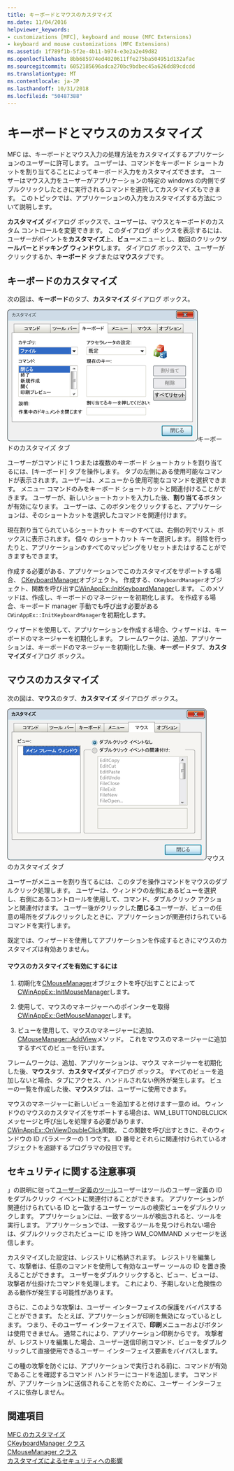 ```yaml
---
title: キーボードとマウスのカスタマイズ
ms.date: 11/04/2016
helpviewer_keywords:
- customizations [MFC], keyboard and mouse (MFC Extensions)
- keyboard and mouse customizations (MFC Extensions)
ms.assetid: 1f789f1b-5f2e-4b11-b974-e3e2a2e49d82
ms.openlocfilehash: 8bb685974ed4020611ffe275ba504951d132afac
ms.sourcegitcommit: 6052185696adca270bc9bdbec45a626dd89cdcdd
ms.translationtype: MT
ms.contentlocale: ja-JP
ms.lasthandoff: 10/31/2018
ms.locfileid: "50487388"
---
```

# <a name="keyboard-and-mouse-customization"></a>キーボードとマウスのカスタマイズ

MFC は、キーボードとマウス入力の処理方法をカスタマイズするアプリケーションのユーザーに許可します。 ユーザーは、コマンドをキーボード ショートカットを割り当てることによってキーボード入力をカスタマイズできます。 ユーザーはマウス入力をユーザーがアプリケーションの特定の windows の内側でダブルクリックしたときに実行されるコマンドを選択してカスタマイズもできます。 このトピックでは、アプリケーションの入力をカスタマイズする方法について説明します。

**カスタマイズ** ダイアログ ボックスで、ユーザーは、マウスとキーボードのカスタム コントロールを変更できます。 このダイアログ ボックスを表示するには、ユーザーがポイントを**カスタマイズ**上、**ビュー**メニューとし、数回のクリック**ツールバーとドッキング ウィンドウ**します。 ダイアログ ボックスで、ユーザーがクリックするか、**キーボード** タブまたは**マウス**タブです。

## <a name="keyboard-customization"></a>キーボードのカスタマイズ

次の図は、**キーボード**のタブ、**カスタマイズ** ダイアログ ボックス。

![[カスタマイズ] ダイアログ ボックスの [キーボード] タブ](../mfc/media/mfcnextkeyboardtab.png "mfcnextkeyboardtab")キーボードのカスタマイズ タブ

ユーザーがコマンドに 1 つまたは複数のキーボード ショートカットを割り当てるには、[キーボード] タブを操作します。 タブの左側にある使用可能なコマンドが表示されます。ユーザーは、メニューから使用可能なコマンドを選択できます。 メニュー コマンドのみをキーボード ショートカットと関連付けることができます。 ユーザーが、新しいショートカットを入力した後、**割り当てる**ボタンが有効になります。 ユーザーは、このボタンをクリックすると、アプリケーションは、そのショートカットを選択したコマンドを関連付けます。

現在割り当てられているショートカット キーのすべては、右側の列でリスト ボックスに表示されます。 個々 のショートカット キーを選択します。 削除を行ったりと、アプリケーションのすべてのマッピングをリセットまたはすることができますもできます。

作成する必要がある、アプリケーションでこのカスタマイズをサポートする場合、 [CKeyboardManager](../mfc/reference/ckeyboardmanager-class.md)オブジェクト。 作成する、`CKeyboardManager`オブジェクト、関数を呼び出す[CWinAppEx::InitKeyboardManager](../mfc/reference/cwinappex-class.md#initkeyboardmanager)します。 このメソッドは、作成し、キーボードのマネージャーを初期化します。 を作成する場合、キーボード manager 手動でも呼び出す必要がある`CWinAppEx::InitKeyboardManager`を初期化します。

ウィザードを使用して、アプリケーションを作成する場合、ウィザードは、キーボードのマネージャーを初期化します。 フレームワークは、追加、アプリケーションは、キーボードのマネージャーを初期化した後、**キーボード**タブ、**カスタマイズ**ダイアログ ボックス。

## <a name="mouse-customization"></a>マウスのカスタマイズ

次の図は、**マウス**のタブ、**カスタマイズ** ダイアログ ボックス。

![[カスタマイズ] ダイアログ ボックスの [マウス] タブ](../mfc/media/mfcnextmousetab.png "mfcnextmousetab")マウスのカスタマイズ タブ

ユーザーがメニューを割り当てるには、このタブを操作コマンドをマウスのダブルクリック処理します。 ユーザーは、ウィンドウの左側にあるビューを選択し、右側にあるコントロールを使用して、コマンド、ダブルクリック アクションと関連付けます。 ユーザー後がクリックした**閉じる**ユーザーが、ビューの任意の場所をダブルクリックしたときに、アプリケーションが関連付けられているコマンドを実行します。

既定では、ウィザードを使用してアプリケーションを作成するときにマウスのカスタマイズは有効ありません。

#### <a name="to-enable-mouse-customization"></a>マウスのカスタマイズを有効にするには

1. 初期化を[CMouseManager](../mfc/reference/cmousemanager-class.md)オブジェクトを呼び出すことによって[CWinAppEx::InitMouseManager](../mfc/reference/cwinappex-class.md#initmousemanager)します。

1. 使用して、マウスのマネージャーへのポインターを取得[CWinAppEx::GetMouseManager](../mfc/reference/cwinappex-class.md#getmousemanager)します。

1. ビューを使用して、マウスのマネージャーに追加、 [CMouseManager::AddView](../mfc/reference/cmousemanager-class.md#addview)メソッド。 これをマウスのマネージャーに追加するすべてのビューを行います。

フレームワークは、追加、アプリケーションは、マウス マネージャーを初期化した後、**マウス**タブ、**カスタマイズ**ダイアログ ボックス。 すべてのビューを追加しないと場合、タブにアクセス、ハンドルされない例外が発生します。 ビューの一覧を作成した後、**マウス**タブは、ユーザーに使用できます。

マウスのマネージャーに新しいビューを追加すると付けます一意の id。 ウィンドウのマウスのカスタマイズをサポートする場合は、WM_LBUTTONDBLCLICK メッセージと呼び出しを処理する必要があります、 [CWinAppEx::OnViewDoubleClick](../mfc/reference/cwinappex-class.md#onviewdoubleclick)関数。 この関数を呼び出すときに、そのウィンドウの ID パラメーターの 1 つです。 ID 番号とそれらに関連付けられているオブジェクトを追跡するプログラマの役目です。

## <a name="security-concerns"></a>セキュリティに関する注意事項

」の説明に従って[ユーザー定義のツール](../mfc/user-defined-tools.md)ユーザーはツールのユーザー定義の ID をダブルクリック イベントに関連付けることができます。 アプリケーションが関連付けられている ID と一致するユーザー ツールの検索ビューをダブルクリックします。 アプリケーションには、一致するツールが検出されると、ツールを実行します。 アプリケーションでは、一致するツールを見つけられない場合は、ダブルクリックされたビューに ID を持つ WM_COMMAND メッセージを送信します。

カスタマイズした設定は、レジストリに格納されます。 レジストリを編集して、攻撃者は、任意のコマンドを使用して有効なユーザー ツールの ID を置き換えることができます。 ユーザーをダブルクリックすると、ビュー、ビューは、攻撃者が仕掛けたコマンドを処理します。 これにより、予期しないと危険性のある動作が発生する可能性があります。

さらに、このような攻撃は、ユーザー インターフェイスの保護をバイパスすることができます。 たとえば、アプリケーションが印刷を無効になっているとします。 つまり、そのユーザー インターフェイスで、**印刷**メニューおよびボタンは使用できません。 通常これにより、アプリケーション印刷からです。 攻撃者が、レジストリを編集した場合、ユーザー送信印刷コマンド、ビューをダブルクリックして直接使用できるユーザー インターフェイス要素をバイパスします。

この種の攻撃を防ぐには、アプリケーションで実行される前に、コマンドが有効であることを確認するコマンド ハンドラーにコードを追加します。 コマンドが、アプリケーションに送信されることを防ぐために、ユーザー インターフェイスに依存しません。

## <a name="see-also"></a>関連項目

[MFC のカスタマイズ](../mfc/customization-for-mfc.md)<br/>
[CKeyboardManager クラス](../mfc/reference/ckeyboardmanager-class.md)<br/>
[CMouseManager クラス](../mfc/reference/cmousemanager-class.md)<br/>
[カスタマイズによるセキュリティへの影響](../mfc/security-implications-of-customization.md)

